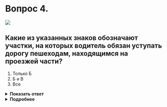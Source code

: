 # Вопрос 4.

![](https://s.drom.ru/i24227/pdd/tickets/2016/1542608928.jpg)

## Какие из указанных знаков обозначают участки, на которых водитель обязан уступать дорогу пешеходам, находящимся на проезжей части?

1. Только Б
2. Б и В
3. Все

<details>
<summary><b>Показать ответ</b></summary>
Правильный ответ: 2
</details>
<details>
<summary><b>Подробнее</b></summary>
Знаки: «Б» - 5.19.2 «Пешеходный переход», «В» - 5.21 «Жилая зона» предоставляют преимущество пешеходам на проезжей части на обозначенных ими участках дорог, территориях. Предупреждающий знак «А» - 1.22 «Пешеходный переход» предупреждает о приближении к пешеходному переходу, обозначенному знаками 5.19.1, 5.19.2 и (или) разметкой 1.14.1 и 1.14.2. Устанавливается в Н.П. за 50-100 м, вне Н.П. за 150-300 м.
(«Дорожные знаки»)
</details>